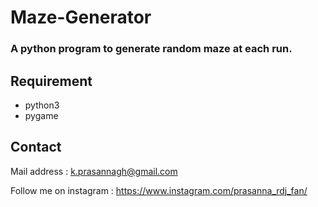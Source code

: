 # Maze-Generator

### A python program to generate random maze at each run.

## Requirement

* python3<br>
* pygame

## Contact 

Mail address : k.prasannagh@gmail.com

Follow me on instagram : https://www.instagram.com/prasanna_rdj_fan/

